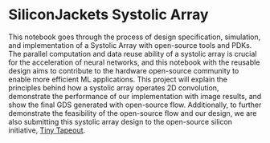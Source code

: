 # SiliconJackets Systolic Array
This notebook goes through the process of design specification, simulation, and implementation of a Systolic Array with open-source tools and PDKs. The parallel computation and data reuse ability of a systolic array is crucial for the acceleration of neural networks, and this notebook with the reusable design aims to contribute to the hardware open-source community to enable more efficient ML applications. This project will explain the principles behind how a systolic array operates 2D convolution, demonstrate the performance of our implementation with image results, and show the final GDS generated with open-source flow. Additionally, to further demonstrate the feasibility of the open-source flow and our design, we are also submitting this systolic array design to the open-source silicon initiative, [Tiny Tapeout](https://tinytapeout.com/).
